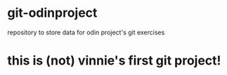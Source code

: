 # git-odinproject
repository to store data for odin project's git exercises

# this is (not) vinnie's first git project!
